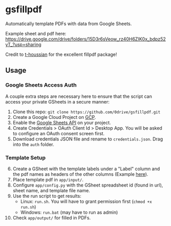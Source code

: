 # gsfillpdf
Automatically template PDFs with data from Google Sheets.

Example sheet and pdf here: https://drive.google.com/drive/folders/15D3r6sVeow_rz40H6ZIK0x_bdpz52yT_?usp=sharing

Credit to [t-houssian](https://github.com/t-houssian/fillpdf) for the excellent fillpdf package!

## Usage
### Google Sheets Access Auth
A couple extra steps are necessary here to ensure that the script can access your private GSheets in a secure manner:

1. Clone this repo: `git clone https://github.com/0drive/gsfillpdf.git`
2. Create a Google Cloud Project on [GCP](https://console.cloud.google.com/).
3. Enable the [Google Sheets API](https://console.cloud.google.com/apis/api/sheets.googleapis.com) on your project.
4. Create Credentials > OAuth Client Id > Desktop App. You will be asked to configure an OAuth consent screen first.
5. Download credentials JSON file and rename to `credentials.json`. Drag into the `auth` folder.

### Template Setup
6. Create a GSheet with the template labels under a "Label" column and the pdf names as headers of the other columns (Example [here](https://docs.google.com/spreadsheets/d/1X0wsfpb5-sm2PE4_dJDliBOrXIOzvVrYrA1JYeyS06c/edit#gid=0)).
7. Place template pdf in `app/input/`.
7. Configure `app/config.py` with the GSheet spreadsheet id (found in url), sheet name, and template file name.
8. Use the run script to get results:
    - Linux: `run.sh`. You will have to grant permission first (`chmod +x run.sh`)
    - Windows: `run.bat` (may have to run as admin)
8. Check `app/output/` for filled in PDFs.